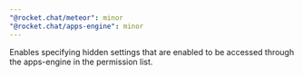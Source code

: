 ```yaml
---
"@rocket.chat/meteor": minor
"@rocket.chat/apps-engine": minor
---
```


Enables specifying hidden settings that are enabled to be accessed through the apps-engine in the permission list.
